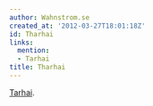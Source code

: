 ```yaml
---
author: Wahnstrom.se
created_at: '2012-03-27T18:01:18Z'
id: Tharhai
links:
  mention:
  - Tarhai
title: Tharhai
---
```


[Tarhai].

  [Tarhai]: Tarhai